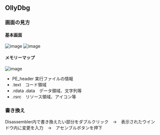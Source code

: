 ## OllyDbg
### 画面の見方
#### 基本画面
![image](https://github.com/user-attachments/assets/01a700f3-bb7b-4efb-952b-a94af37575ce)
![image](https://github.com/user-attachments/assets/bd576a75-046c-4853-b2c6-3f767b728668)
#### メモリーマップ
![image](https://github.com/user-attachments/assets/9bc48dc5-3941-4da0-98b5-e719a2bcec1d)
- PE_header 実行ファイルの情報
- .text　コード領域
- .rdata .data　データ領域、文字列等
- .rsrc　リソース領域、アイコン等

### 書き換え
Disassembler内で書き換えたい部分をダブルクリック　→　表示されたウインドウ内に変更を入力　→　アセンブルボタンを押下

### 
